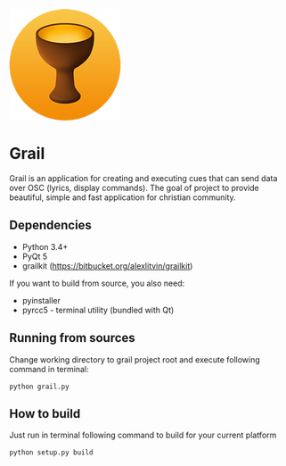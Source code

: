 ![grail.png](/icon/grail.png)


# Grail #

Grail is an application for creating and executing cues that can send data over OSC (lyrics, display commands).
The goal of project to provide beautiful, simple and fast application for christian community.

## Dependencies ##

* Python 3.4+
* PyQt 5
* grailkit (https://bitbucket.org/alexlitvin/grailkit)

If you want to build from source, you also need:

* pyinstaller
* pyrcc5 - terminal utility (bundled with Qt)

## Running from sources ##

Change working directory to grail project root and
execute following command in terminal:

    python grail.py

## How to build ##

Just run in terminal following command to build for your current platform

    python setup.py build
